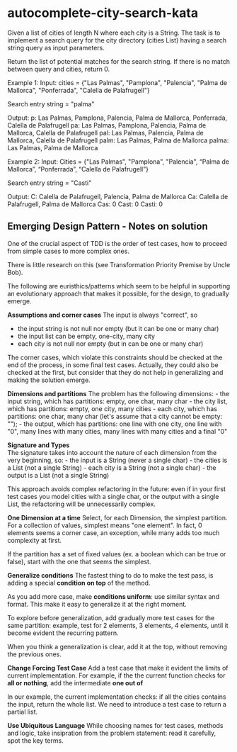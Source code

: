 # autocomplete-city-search-kata
Given a list of cities of length N where each city is a String. 
The task is to implement a search query for the city directory (cities List) having a search string query as input parameters.

Return the list of potential matches for the search string. 
If there is no match between query and cities, return 0.

Example 1:
Input:
cities = {"Las Palmas", "Pamplona", "Palencia", "Palma de Mallorca", "Ponferrada", "Calella de Palafrugell"}

Search entry string = "palma"

Output:
p: Las Palmas, Pamplona, Palencia, Palma de Mallorca, Ponferrada, Calella de Palafrugell
pa: Las Palmas, Pamplona, Palencia, Palma de Mallorca, Calella de Palafrugell
pal: Las Palmas, Palencia, Palma de Mallorca, Calella de Palafrugell
palm: Las Palmas, Palma de Mallorca
palma: Las Palmas, Palma de Mallorca

Example 2:
Input:
Cities = {"Las Palmas", "Pamplona", "Palencia", “Palma de Mallorca”, “Ponferrada”, “Calella de Palafrugell”}

Search entry string = "Casti"

Output:
C: Calella de Palafrugell, Palencia, Palma de Mallorca
Ca: Calella de Palafrugell, Palma de Mallorca
Cas: 0
Cast: 0
Casti: 0

## Emerging Design Pattern - Notes on solution
One of the crucial aspect of TDD is the order of test cases,
how to proceed from simple cases to more complex ones.

There is little research on this (see Transformation Priority Premise by Uncle Bob).

The following are euristhics/patterns which seem to be helpful
in supporting an evolutionary approach that makes it possible,
for the design, to gradually emerge.

**Assumptions and corner cases**
The input is always "correct", so
- the input string is not null nor empty (but it can be one or many char) 
- the input list can be empty, one-city, many city
- each city is not null nor empty (but in can be one or many char)

The corner cases, which violate this constraints should be checked at the end of the process,
in some final test cases.
Actually, they could also be checked at the first, but consider that they do not help
in generalizing and making the solution emerge.

**Dimensions and partitions**
The problem has the following dimensions:
    - the input string, which has partitions: empty, one char, many char
    - the city list, which has partitions: empty, one city, many cities
    - each city, which has partitions: one char, many char (let's assume that a city cannot be empty: "");
    - the output, which has partitions: 
        one line with one city, 
        one line with "0", 
        many lines with many cities,
        many lines with many cities and a final "0"

**Signature and Types**    
The signature takes into account the nature of each dimension from the very beginning, so:
    - the input is a String (never a single char)
    - the cities is a List (not a single String)
    - each city is a String (not a single char)
    - the output is a List<String> (not a single String)

This approach avoids complex refactoring in the future:
even if in your first test cases you model cities with a single char,
or the output with a single List, the refactoring will be unnecessarily complex.

**One Dimension at a time**
Select, for each Dimension, the simplest partition.
For a collection of values, simplest means "one element". 
In fact, 0 elements seems a corner case, an exception, while many adds too much complexity at first.

If the partition has a set of fixed values (ex. a boolean which can be true or false),
start with the one that seems the simplest.

**Generalize conditions**
The fastest thing to do to make the test pass,
is adding a special **condition on top** of the method.

As you add more case, make **conditions uniform**: 
use similar syntax and format.
This make it easy to generalize it at the right moment.

To explore before generalization, add gradually more test cases for the same partition:
example, test for 2 elements, 3 elements, 4 elements, until it become evident the recurring pattern.

When you think a generalization is clear, add it at the top, 
without removing the previous ones.

**Change Forcing Test Case**
Add a test case that make it evident the limits of current implementation.
For example, if the the current function checks for **all or nothing**, add the intermediate **one out of** 

In our example, the current implementation checks: if all the cities contains the input, return the whole list.
We need to introduce a test case to return a partial list.

**Use Ubiquitous Language**
While choosing names for test cases, methods and logic,
take insipration from the problem statement: read it carefully, spot the key terms.



